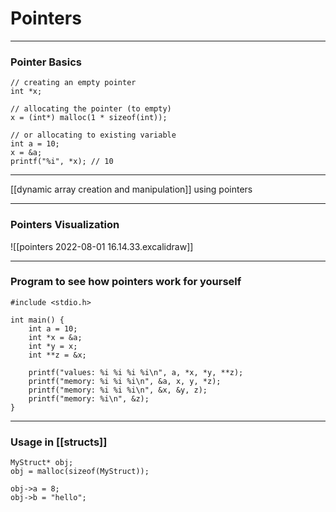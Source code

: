 # Pointers
___
### Pointer Basics
```
// creating an empty pointer
int *x;

// allocating the pointer (to empty)
x = (int*) malloc(1 * sizeof(int));

// or allocating to existing variable
int a = 10;
x = &a;
printf("%i", *x); // 10
```

___
[[dynamic array creation and manipulation]] using pointers

___
### Pointers Visualization
![[pointers 2022-08-01 16.14.33.excalidraw]]

___
### Program to see how pointers work for yourself
```
#include <stdio.h>

int main() {
    int a = 10;
    int *x = &a;
    int *y = x;
    int **z = &x;

    printf("values: %i %i %i %i\n", a, *x, *y, **z);
    printf("memory: %i %i %i\n", &a, x, y, *z);
    printf("memory: %i %i %i\n", &x, &y, z);
    printf("memory: %i\n", &z);
}
```

___
### Usage in [[structs]]
```
MyStruct* obj;
obj = malloc(sizeof(MyStruct));

obj->a = 8;
obj->b = "hello";
```